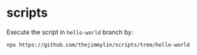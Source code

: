 # scripts

Execute the script in `hello-world` branch by:
```
npx https://github.com/thejimmylin/scripts/tree/hello-world
```
